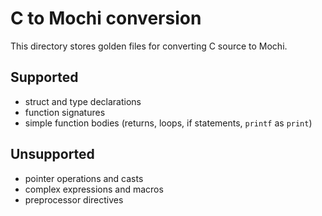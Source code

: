 # C to Mochi conversion

This directory stores golden files for converting C source to Mochi.

## Supported
- struct and type declarations
- function signatures
- simple function bodies (returns, loops, if statements, `printf` as `print`)

## Unsupported
- pointer operations and casts
- complex expressions and macros
- preprocessor directives
